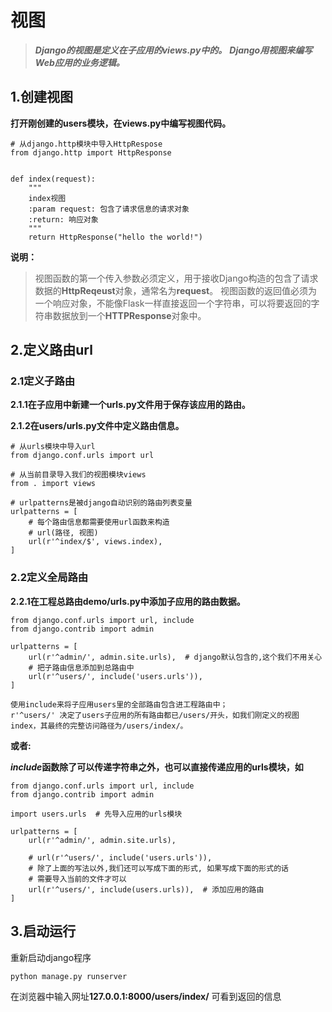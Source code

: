 
# 视图

> ***Django的视图是定义在子应用的views.py中的。***
> ***Django用视图来编写Web应用的业务逻辑。***



## 1.创建视图

**打开刚创建的users模块，在views.py中编写视图代码。**

```
# 从django.http模块中导入HttpRespose
from django.http import HttpResponse


def index(request):
    """
    index视图
    :param request: 包含了请求信息的请求对象
    :return: 响应对象
    """
    return HttpResponse("hello the world!")
```

**说明：**

> 视图函数的第一个传入参数必须定义，用于接收Django构造的包含了请求数据的**HttpReqeust**对象，通常名为**request**。
> 视图函数的返回值必须为一个响应对象，不能像Flask一样直接返回一个字符串，可以将要返回的字符串数据放到一个**HTTPResponse**对象中。



## 2.定义路由url

### 2.1定义子路由

**2.1.1在子应用中新建一个urls.py文件用于保存该应用的路由。**

**2.1.2在users/urls.py文件中定义路由信息。**

```
# 从urls模块中导入url
from django.conf.urls import url

# 从当前目录导入我们的视图模块views
from . import views

# urlpatterns是被django自动识别的路由列表变量
urlpatterns = [
    # 每个路由信息都需要使用url函数来构造
    # url(路径, 视图)
    url(r'^index/$', views.index),
]
```
### 2.2定义全局路由

**2.2.1在工程总路由demo/urls.py中添加子应用的路由数据。**


	from django.conf.urls import url, include
	from django.contrib import admin
	
	urlpatterns = [
	    url(r'^admin/', admin.site.urls),  # django默认包含的,这个我们不用关心
	    # 把子路由信息添加到总路由中
	    url(r'^users/', include('users.urls')), 
	]
	
	使用include来将子应用users里的全部路由包含进工程路由中；
	r'^users/' 决定了users子应用的所有路由都已/users/开头，如我们刚定义的视图index，其最终的完整访问路径为/users/index/。

**或者:**

***include*****函数除了可以传递字符串之外，也可以直接传递应用的urls模块，如**

```
from django.conf.urls import url, include
from django.contrib import admin

import users.urls  # 先导入应用的urls模块

urlpatterns = [
    url(r'^admin/', admin.site.urls),

    # url(r'^users/', include('users.urls')),
    # 除了上面的写法以外,我们还可以写成下面的形式, 如果写成下面的形式的话
    # 需要导入当前的文件才可以
    url(r'^users/', include(users.urls)),  # 添加应用的路由
]
```
## 3.启动运行

重新启动django程序

	python manage.py runserver

 在浏览器中输入网址**127.0.0.1:8000/users/index/** 可看到返回的信息